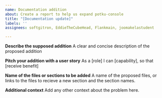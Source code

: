 ```yaml
---
name: Documentation addition
about: Create a report to help us expand potku-console
title: "[Documentation update]"
labels: ''
assignees: softgitron, EddieTheCubeHead, Flankmain, joomakelastudent

---
```


**Describe the supposed addition**
A clear and concise description of the proposed addition

**Pitch your addition with a user story**
As a \[role\] I can \[capability\], so that \[receive benefit\]

**Name of the files or sections to be added**
A name of the proposed files, or links to the files to recieve a new section and the section names.

**Additional context**
Add any other context about the problem here.
